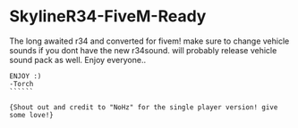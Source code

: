# SkylineR34-FiveM-Ready
The long awaited r34 and converted for fivem! make sure to change vehicle sounds if you dont have the new r34sound. will probably release vehicle sound pack as well. Enjoy everyone..

````````
ENJOY :)
-Torch
``````

{Shout out and credit to "NoHz" for the single player version! give some love!}
